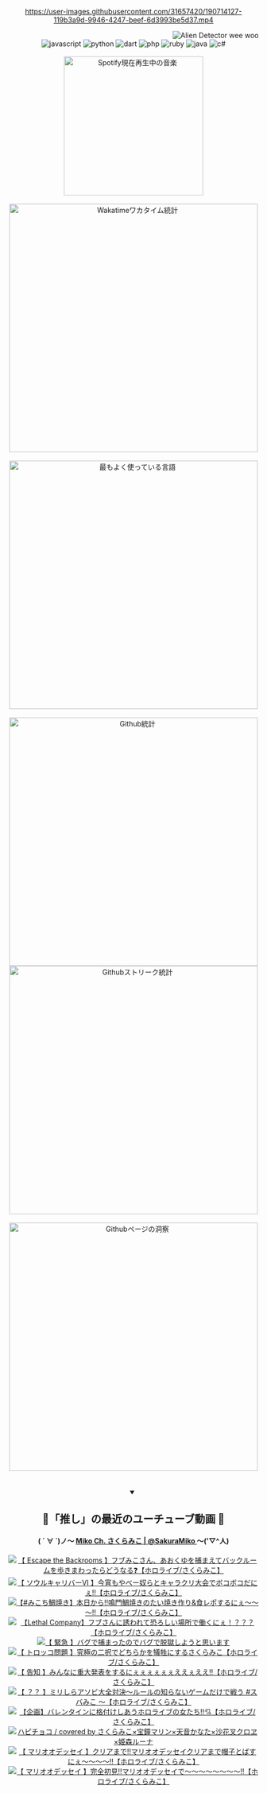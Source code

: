 <!-- START: HERO IMAGE GIF ////////// ////////// ////////// -->
<!-- <img src="@/../assets/img/gaming/ghost-of-tsushima.gif" width="100%"  alt="nellyXinwei's Hero Gif Image"/> -->
<!-- END: HERO IMAGE GIF ////////// ////////// ////////// -->

<div align="center" >  
  
<!-- START:ワンピース 第1015話「ルフィはRED ROCを使う」 -->
<https://user-images.githubusercontent.com/31657420/190714127-119b3a9d-9946-4247-beef-6d3993be5d37.mp4>
<!-- END:ワンピース 第1015話「ルフィはRED ROCを使う」 -->

<!-- START:VISITOR COUNTER -->
<div width="100%" align="right">
<img src="https://komarev.com/ghpvc/?username=nellyXinwei&label=🛸&color=grey&style=for-the-badge&labelcolor=ffffff" alt="Alien Detector wee woo"/>
</div>
<!-- END:VISITOR COUNTER -->

<!-- START: PROGRAMMING LANGUAGES -->
<!-- 色彩 Color Scheme:
#961E3A, #8A0D42, #5A0640, #4F265E, #2B355A, #3E759B, #CC4246,
#BB2649, #AD1052, #700750, #633075, #364270, #4E92C2, #FF5357
Sauce: https://www.webcreatorbox.com/inspiration/pantone-2023
-->

<img src="https://img.shields.io/badge/javascript%20-%23BB2649.svg?&style=for-the-badge&logo=javascript&logoColor=white&labelColor=961E3A" alt="javascript"/>
<img src="https://img.shields.io/badge/python%20-%23AD1052.svg?&style=for-the-badge&logo=python&logoColor=white&labelColor=8A0D42" alt="python" />
<img src="https://img.shields.io/badge/dart%20-%23700750.svg?&style=for-the-badge&logo=dart&logoColor=white&labelColor=5A0640" alt="dart"/>
<img src="https://img.shields.io/badge/php%20-%23633075.svg?&style=for-the-badge&logo=php&logoColor=white&labelColor=4F265E" alt="php"/>
<img src="https://img.shields.io/badge/ruby%20-%23364270.svg?&style=for-the-badge&logo=ruby&logoColor=white&labelColor=2B355A" alt="ruby"/>
<img src="https://img.shields.io/badge/java%20-%234E92C2.svg?&style=for-the-badge&logo=openjdk&logoColor=white&labelColor=3E759B" alt="java"/>
<img src="https://img.shields.io/badge/c%23-%23FF5357.svg?style=for-the-badge&logo=c-sharp&logoColor=white&labelColor=CC4246" alt="c#"/>  
<!-- END: PROGRAMMING LANGUAGES -->

<br>
<br>

<!-- START: MUSIC STATUS -->
  <!-- <a href="https://newojima-gsrs-20220114.vercel.app/api/now-playing?open">
    <img src="https://newojima-gsrs-20220114.vercel.app/api/now-playing" alt="Spotify現在再生中の音楽">
  </a> -->
  <img src="https://newojima-grss-20230114.vercel.app/api/spotify?border_color=transparent" alt="Spotify現在再生中の音楽" width="280px">
<!-- END: MUSIC STATUS -->

<br>
<br>

<!-- START: GITHUB STATUS -->
<!-- 色彩 Color Scheme:  #BB2649, #AD1052, #700750, #633075 -->
<img align="center" src="https://newojima-grs-20230109.vercel.app/api/wakatime?username=njtalba5127&layout=compact&langs_count=10&locale=ja&hide_title=false&title_color=fff&hide_border=true&text_color=fff&bg_color=BB2649,BB2649,633075,633075&hide=other,css,html,bash,xml,git%20config,makefile,properties,yaml,markdown,text,json,jsx" alt="Wakatimeワカタイム統計" width="500px"/>

<br>
<br>

<!-- 色彩 Color Scheme:  #633075, #364270, #4E92C2 -->
  <img align="center" src="https://newojima-grs-20230109.vercel.app/api/top-langs?username=njtalba5127&layout=compact&text_color=fff&icon_color=fff&hide_border=true&&locale=ja&hide_title=false&title_color=fff&include_all_commits=true&card_width=445&langs_count=11&hide=c%23,powershell,shaderlab,hlsl,makefile,jupyter%20notebook,python,html,css,shell,batchfile,less,liquid,hack,scss&bg_color=4F265E,633075,4E92C2" alt="最もよく使っている言語" width="500px"/>

<br>
<br>

<!-- 色彩 Color Scheme:  #4E92C2, #FF5357 -->
  <img align="center" src="https://newojima-grs-20230109.vercel.app/api?username=njtalba5127&rank_icon=github&show_icons=true&&locale=ja&title_color=fff&text_color=fff&icon_color=fff&hide_border=true&hide_title=false&count_private=true&include_all_commits=true&card_width=495&disable_animations=true&bg_color=4E92C2,4E92C2,FF5357" alt="Github統計" width="500px"/>

<br>

<img align="center" src="https://streak-stats.demolab.com?user=njtalba5127&theme=dark&hide_border=true&locale=ja&ring=BB2649&stroke=222222&background=151515&sideLabels=BB2649&currStreakLabel=ffffff&border=BB2649&fire=FF5357&currStreakNum=ffffff&sideNums=FF5357&dates=ffffff" alt="Githubストリーク統計" width="500px"/>

<br>
<br>

  <img align="center" width="500px" src="@/../assets/img/page-insights.svg" alt="Githubページの洞察"/>
  
</div>
<!-- END: GITHUB STATUS -->

<br>
<br>

<div align="center">
<details open>
  <summary>

  </summary>

  <h2 align="center">🌸「推し」の最近のユーチューブ動画 🌸</h2>
  <h4>
  ( ´ ∀ `)ノ～ 
  <a href="https://www.youtube.com/@SakuraMiko">Miko Ch. さくらみこ | @SakuraMiko
  </a>
   ～('▽^人)
  </h4>

  <!-- BEGIN YOUTUBE-CARDS -->
<a href="https://www.youtube.com/watch?v=JHeay1eEBsw"><img src="https://ytcards.demolab.com/?id=JHeay1eEBsw&title=%E3%80%90+Escape+the+Backrooms+%E3%80%91%E3%83%95%E3%83%96%E3%81%BF%E3%81%93%E3%81%95%E3%82%93%E3%80%81%E3%81%82%E3%81%8A%E3%81%8F%E3%82%86%E3%82%92%E6%8D%95%E3%81%BE%E3%81%88%E3%81%A6%E3%83%90%E3%83%83%E3%82%AF%E3%83%AB%E3%83%BC%E3%83%A0%E3%82%92%E6%AD%A9%E3%81%8D%E3%81%BE%E3%82%8F%E3%81%A3%E3%81%9F%E3%82%89%E3%81%A9%E3%81%86%E3%81%AA%E3%82%8B%E2%9D%93%E3%80%90%E3%83%9B%E3%83%AD%E3%83%A9%E3%82%A4%E3%83%96%2F%E3%81%95%E3%81%8F%E3%82%89%E3%81%BF%E3%81%93%E3%80%91&lang=ja&timestamp=1708759166&background_color=%230d1117&title_color=%23ffffff&stats_color=%23dedede&max_title_lines=1&width=187&border_radius=5&duration=0" alt="【 Escape the Backrooms 】フブみこさん、あおくゆを捕まえてバックルームを歩きまわったらどうなる❓【ホロライブ/さくらみこ】" title="【 Escape the Backrooms 】フブみこさん、あおくゆを捕まえてバックルームを歩きまわったらどうなる❓【ホロライブ/さくらみこ】"></a>
<a href="https://www.youtube.com/watch?v=50Pw_nVvam0"><img src="https://ytcards.demolab.com/?id=50Pw_nVvam0&title=%E3%80%90+%E3%82%BD%E3%82%A6%E3%83%AB%E3%82%AD%E3%83%A3%E3%83%AA%E3%83%90%E3%83%BC%E2%85%A5+%E3%80%91%E4%BB%8A%E5%AE%B5%E3%82%82%E3%82%84%E3%81%B9%E3%83%BC%E5%A5%B4%E3%82%89%E3%81%A8%E3%82%AD%E3%83%A3%E3%83%A9%E3%82%AF%E3%83%AA%E5%A4%A7%E4%BC%9A%E3%81%A7%E3%83%9C%E3%82%B3%E3%83%9C%E3%82%B3%E3%81%A0%E3%81%AB%E3%81%87%E2%80%BC%E3%80%90%E3%83%9B%E3%83%AD%E3%83%A9%E3%82%A4%E3%83%96%2F%E3%81%95%E3%81%8F%E3%82%89%E3%81%BF%E3%81%93%E3%80%91&lang=ja&timestamp=1708697346&background_color=%230d1117&title_color=%23ffffff&stats_color=%23dedede&max_title_lines=1&width=187&border_radius=5&duration=10105" alt="【 ソウルキャリバーⅥ 】今宵もやべー奴らとキャラクリ大会でボコボコだにぇ‼【ホロライブ/さくらみこ】" title="【 ソウルキャリバーⅥ 】今宵もやべー奴らとキャラクリ大会でボコボコだにぇ‼【ホロライブ/さくらみこ】"></a>
<a href="https://www.youtube.com/watch?v=wWbemDkvpSk"><img src="https://ytcards.demolab.com/?id=wWbemDkvpSk&title=%E3%80%90%23%E3%81%BF%E3%81%93%E3%81%A1%E9%AF%9B%E7%84%BC%E3%81%8D%E3%80%91%E6%9C%AC%E6%97%A5%E3%81%8B%E3%82%89%E2%80%BC%E9%B3%B4%E9%96%80%E9%AF%9B%E7%84%BC%E3%81%8D%E3%81%AE%E3%81%9F%E3%81%84%E7%84%BC%E3%81%8D%E4%BD%9C%E3%82%8A%26%E9%A3%9F%E3%83%AC%E3%83%9D%E3%81%99%E3%82%8B%E3%81%AB%E3%81%87%EF%BD%9E%EF%BD%9E%EF%BD%9E%E2%80%BC%E3%80%90%E3%83%9B%E3%83%AD%E3%83%A9%E3%82%A4%E3%83%96%2F%E3%81%95%E3%81%8F%E3%82%89%E3%81%BF%E3%81%93%E3%80%91&lang=ja&timestamp=1708599900&background_color=%230d1117&title_color=%23ffffff&stats_color=%23dedede&max_title_lines=1&width=187&border_radius=5&duration=3479" alt="【#みこち鯛焼き】本日から‼鳴門鯛焼きのたい焼き作り&食レポするにぇ～～～‼【ホロライブ/さくらみこ】" title="【#みこち鯛焼き】本日から‼鳴門鯛焼きのたい焼き作り&食レポするにぇ～～～‼【ホロライブ/さくらみこ】"></a>
<a href="https://www.youtube.com/watch?v=es5jTo86Cho"><img src="https://ytcards.demolab.com/?id=es5jTo86Cho&title=%E3%80%90Lethal+Company%E3%80%91%E3%83%95%E3%83%96%E3%81%95%E3%82%93%E3%81%AB%E8%AA%98%E3%82%8F%E3%82%8C%E3%81%A6%E6%81%90%E3%82%8D%E3%81%97%E3%81%84%E5%A0%B4%E6%89%80%E3%81%A7%E5%83%8D%E3%81%8F%E3%81%AB%E3%81%87%EF%BC%81%EF%BC%9F%EF%BC%9F%EF%BC%9F%E3%80%90%E3%83%9B%E3%83%AD%E3%83%A9%E3%82%A4%E3%83%96%2F%E3%81%95%E3%81%8F%E3%82%89%E3%81%BF%E3%81%93%E3%80%91&lang=ja&timestamp=1708523540&background_color=%230d1117&title_color=%23ffffff&stats_color=%23dedede&max_title_lines=1&width=187&border_radius=5&duration=6225" alt="【Lethal Company】フブさんに誘われて恐ろしい場所で働くにぇ！？？？【ホロライブ/さくらみこ】" title="【Lethal Company】フブさんに誘われて恐ろしい場所で働くにぇ！？？？【ホロライブ/さくらみこ】"></a>
<a href="https://www.youtube.com/watch?v=LCJZtNEbvSA"><img src="https://ytcards.demolab.com/?id=LCJZtNEbvSA&title=%E3%80%90+%E7%B7%8A%E6%80%A5+%E3%80%91%E3%83%90%E3%82%B0%E3%81%A7%E6%8D%95%E3%81%BE%E3%81%A3%E3%81%9F%E3%81%AE%E3%81%A7%E3%83%90%E3%82%B0%E3%81%A7%E8%84%B1%E7%8D%84%E3%81%97%E3%82%88%E3%81%86%E3%81%A8%E6%80%9D%E3%81%84%E3%81%BE%E3%81%99&lang=ja&timestamp=1708351441&background_color=%230d1117&title_color=%23ffffff&stats_color=%23dedede&max_title_lines=1&width=187&border_radius=5&duration=6881" alt="【 緊急 】バグで捕まったのでバグで脱獄しようと思います" title="【 緊急 】バグで捕まったのでバグで脱獄しようと思います"></a>
<a href="https://www.youtube.com/watch?v=h_QGXABGaMs"><img src="https://ytcards.demolab.com/?id=h_QGXABGaMs&title=%E3%80%90+%E3%83%88%E3%83%AD%E3%83%83%E3%82%B3%E5%95%8F%E9%A1%8C+%E3%80%91%E7%A9%B6%E6%A5%B5%E3%81%AE%E4%BA%8C%E6%8A%9E%E3%81%A7%E3%81%A9%E3%81%A1%E3%82%89%E3%81%8B%E3%82%92%E7%8A%A0%E7%89%B2%E3%81%AB%E3%81%99%E3%82%8B%E3%81%95%E3%81%8F%E3%82%89%E3%81%BF%E3%81%93%E3%80%90%E3%83%9B%E3%83%AD%E3%83%A9%E3%82%A4%E3%83%96%2F%E3%81%95%E3%81%8F%E3%82%89%E3%81%BF%E3%81%93%E3%80%91&lang=ja&timestamp=1708265466&background_color=%230d1117&title_color=%23ffffff&stats_color=%23dedede&max_title_lines=1&width=187&border_radius=5&duration=7356" alt="【 トロッコ問題 】究極の二択でどちらかを犠牲にするさくらみこ【ホロライブ/さくらみこ】" title="【 トロッコ問題 】究極の二択でどちらかを犠牲にするさくらみこ【ホロライブ/さくらみこ】"></a>
<a href="https://www.youtube.com/watch?v=AiQHdwe2OYg"><img src="https://ytcards.demolab.com/?id=AiQHdwe2OYg&title=%E3%80%90+%E5%91%8A%E7%9F%A5+%E3%80%91%E3%81%BF%E3%82%93%E3%81%AA%E3%81%AB%E9%87%8D%E5%A4%A7%E7%99%BA%E8%A1%A8%E3%82%92%E3%81%99%E3%82%8B%E3%81%AB%E3%81%87%E3%81%87%E3%81%87%E3%81%87%E3%81%87%E3%81%87%E3%81%88%E3%81%88%E3%81%87%E3%81%88%E3%81%88%E2%80%BC%E3%80%90%E3%83%9B%E3%83%AD%E3%83%A9%E3%82%A4%E3%83%96%2F%E3%81%95%E3%81%8F%E3%82%89%E3%81%BF%E3%81%93%E3%80%91&lang=ja&timestamp=1708176834&background_color=%230d1117&title_color=%23ffffff&stats_color=%23dedede&max_title_lines=1&width=187&border_radius=5&duration=8579" alt="【 告知 】みんなに重大発表をするにぇぇぇぇぇぇええぇええ‼【ホロライブ/さくらみこ】" title="【 告知 】みんなに重大発表をするにぇぇぇぇぇぇええぇええ‼【ホロライブ/さくらみこ】"></a>
<a href="https://www.youtube.com/watch?v=bQWQ8wK-dBY"><img src="https://ytcards.demolab.com/?id=bQWQ8wK-dBY&title=%E3%80%90+%EF%BC%9F%EF%BC%9F+%E3%80%91%E3%83%9F%E3%83%AA%E3%81%97%E3%82%89%E3%82%A2%E3%82%BD%E3%83%93%E5%A4%A7%E5%85%A8%E5%AF%BE%E6%B1%BA%EF%BD%9E%E3%83%AB%E3%83%BC%E3%83%AB%E3%81%AE%E7%9F%A5%E3%82%89%E3%81%AA%E3%81%84%E3%82%B2%E3%83%BC%E3%83%A0%E3%81%A0%E3%81%91%E3%81%A7%E6%88%A6%E3%81%86+%23%E3%82%B9%E3%83%90%E3%81%BF%E3%81%93++++%EF%BD%9E%E3%80%90%E3%83%9B%E3%83%AD%E3%83%A9%E3%82%A4%E3%83%96%2F%E3%81%95%E3%81%8F%E3%82%89%E3%81%BF%E3%81%93%E3%80%91&lang=ja&timestamp=1708008912&background_color=%230d1117&title_color=%23ffffff&stats_color=%23dedede&max_title_lines=1&width=187&border_radius=5&duration=9555" alt="【 ？？ 】ミリしらアソビ大全対決～ルールの知らないゲームだけで戦う #スバみこ    ～【ホロライブ/さくらみこ】" title="【 ？？ 】ミリしらアソビ大全対決～ルールの知らないゲームだけで戦う #スバみこ    ～【ホロライブ/さくらみこ】"></a>
<a href="https://www.youtube.com/watch?v=exuYtaOaMqw"><img src="https://ytcards.demolab.com/?id=exuYtaOaMqw&title=%E3%80%90%E4%BC%81%E7%94%BB%E3%80%91%E3%83%90%E3%83%AC%E3%83%B3%E3%82%BF%E3%82%A4%E3%83%B3%E3%81%AB%E6%A0%BC%E4%BB%98%E3%81%91%E3%81%97%E3%81%82%E3%81%86%E3%83%9B%E3%83%AD%E3%83%A9%E3%82%A4%E3%83%96%E3%81%AE%E5%A5%B3%E3%81%9F%E3%81%A1%E2%80%BC%F0%9F%92%98%E3%80%90%E3%83%9B%E3%83%AD%E3%83%A9%E3%82%A4%E3%83%96%2F%E3%81%95%E3%81%8F%E3%82%89%E3%81%BF%E3%81%93%E3%80%91&lang=ja&timestamp=1707912684&background_color=%230d1117&title_color=%23ffffff&stats_color=%23dedede&max_title_lines=1&width=187&border_radius=5&duration=3611" alt="【企画】バレンタインに格付けしあうホロライブの女たち‼💘【ホロライブ/さくらみこ】" title="【企画】バレンタインに格付けしあうホロライブの女たち‼💘【ホロライブ/さくらみこ】"></a>
<a href="https://www.youtube.com/watch?v=BCt3E-FJFdA"><img src="https://ytcards.demolab.com/?id=BCt3E-FJFdA&title=%E3%83%8F%E3%83%94%E3%83%81%E3%83%A7%E3%82%B3+%2F+covered+by+%E3%81%95%E3%81%8F%E3%82%89%E3%81%BF%E3%81%93%C3%97%E5%AE%9D%E9%90%98%E3%83%9E%E3%83%AA%E3%83%B3%C3%97%E5%A4%A9%E9%9F%B3%E3%81%8B%E3%81%AA%E3%81%9F%C3%97%E6%B2%99%E8%8A%B1%E5%8F%89%E3%82%AF%E3%83%AD%E3%83%B1%C3%97%E5%A7%AB%E6%A3%AE%E3%83%AB%E3%83%BC%E3%83%8A&lang=ja&timestamp=1707912008&background_color=%230d1117&title_color=%23ffffff&stats_color=%23dedede&max_title_lines=1&width=187&border_radius=5&duration=241" alt="ハピチョコ / covered by さくらみこ×宝鐘マリン×天音かなた×沙花叉クロヱ×姫森ルーナ" title="ハピチョコ / covered by さくらみこ×宝鐘マリン×天音かなた×沙花叉クロヱ×姫森ルーナ"></a>
<a href="https://www.youtube.com/watch?v=kvj6S51L7_Y"><img src="https://ytcards.demolab.com/?id=kvj6S51L7_Y&title=%E3%80%90+%E3%83%9E%E3%83%AA%E3%82%AA%E3%82%AA%E3%83%87%E3%83%83%E3%82%BB%E3%82%A4+%E3%80%91%E3%82%AF%E3%83%AA%E3%82%A2%E3%81%BE%E3%81%A7%E2%80%BC%E3%83%9E%E3%83%AA%E3%82%AA%E3%82%AA%E3%83%87%E3%83%83%E3%82%BB%E3%82%A4%E3%82%AF%E3%83%AA%E3%82%A2%E3%81%BE%E3%81%A7%E5%B8%BD%E5%AD%90%E3%81%A8%E3%81%B0%E3%81%99%E3%81%AB%E3%81%87%EF%BD%9E%EF%BD%9E%EF%BD%9E%EF%BD%9E%E2%80%BC%E3%80%90%E3%83%9B%E3%83%AD%E3%83%A9%E3%82%A4%E3%83%96%2F%E3%81%95%E3%81%8F%E3%82%89%E3%81%BF%E3%81%93%E3%80%91&lang=ja&timestamp=1707850210&background_color=%230d1117&title_color=%23ffffff&stats_color=%23dedede&max_title_lines=1&width=187&border_radius=5&duration=23467" alt="【 マリオオデッセイ 】クリアまで‼マリオオデッセイクリアまで帽子とばすにぇ～～～～‼【ホロライブ/さくらみこ】" title="【 マリオオデッセイ 】クリアまで‼マリオオデッセイクリアまで帽子とばすにぇ～～～～‼【ホロライブ/さくらみこ】"></a>
<a href="https://www.youtube.com/watch?v=5joKCdrk_b8"><img src="https://ytcards.demolab.com/?id=5joKCdrk_b8&title=%E3%80%90+%E3%83%9E%E3%83%AA%E3%82%AA%E3%82%AA%E3%83%87%E3%83%83%E3%82%BB%E3%82%A4+%E3%80%91%E5%AE%8C%E5%85%A8%E5%88%9D%E8%A6%8B%E2%80%BC%E3%83%9E%E3%83%AA%E3%82%AA%E3%82%AA%E3%83%87%E3%83%83%E3%82%BB%E3%82%A4%E3%81%A7%EF%BD%9E%EF%BD%9E%EF%BD%9E%EF%BD%9E%EF%BD%9E%EF%BD%9E%EF%BD%9E%EF%BD%9E%E2%80%BC%E3%80%90%E3%83%9B%E3%83%AD%E3%83%A9%E3%82%A4%E3%83%96%2F%E3%81%95%E3%81%8F%E3%82%89%E3%81%BF%E3%81%93%E3%80%91&lang=ja&timestamp=1707754552&background_color=%230d1117&title_color=%23ffffff&stats_color=%23dedede&max_title_lines=1&width=187&border_radius=5&duration=14053" alt="【 マリオオデッセイ 】完全初見‼マリオオデッセイで～～～～～～～～‼【ホロライブ/さくらみこ】" title="【 マリオオデッセイ 】完全初見‼マリオオデッセイで～～～～～～～～‼【ホロライブ/さくらみこ】"></a>
<!-- END YOUTUBE-CARDS -->

</div>
  
</details>
